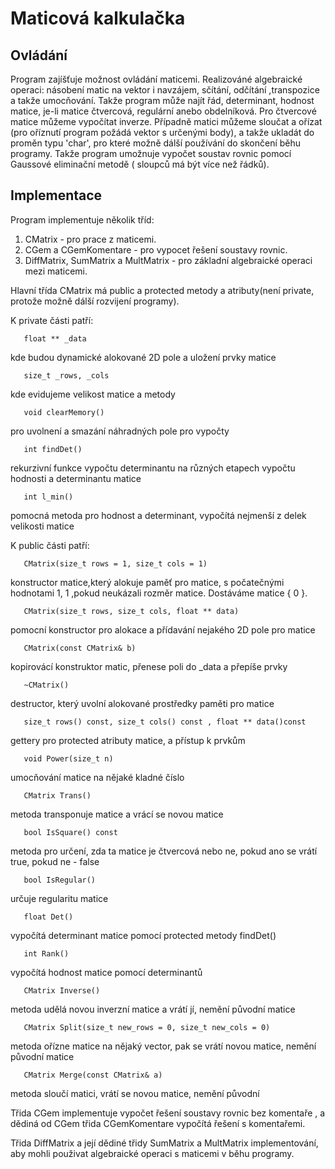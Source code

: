 Maticová kalkulačka
=============

## Ovládání

Program zajíšťuje možnost ovládání maticemi.
Realizováné algebraické operaci: násobení matic na vektor i navzájem, sčítání, odčítání ,transpozice a takže umocňování.
Takže program může najít řád, determinant, hodnost matice, je-li matice čtvercová, regulární anebo obdelníková. Pro čtvercové matice můžeme vypočítat inverze.
Případně matici můžeme sloučat a ořízat (pro oříznutí program požádá vektor s určenými body), a takže ukladát do proměn typu 'char', pro které možně dálší používání do skončení běhu programy.
Takže program umožnuje vypočet soustav rovnic pomocí Gaussové eliminační metodě ( sloupců má být více než řádků).

## Implementace

Program implementuje několik tříd:
  1. CMatrix - pro prace z maticemi.
  2. CGem a CGemKomentare - pro vypocet řešení soustavy rovnic.
  3. DiffMatrix, SumMatrix a MultMatrix - pro základní algebraické operaci mezi maticemi.

Hlavní třída CMatrix má public a protected metody a atributy(není private, protože možně dálší rozvijení programy).

K private části patří:

       float ** _data

kde budou dynamické alokované 2D pole a uložení prvky matice

       size_t _rows, _cols

kde evidujeme velikost matice a metody

       void clearMemory()

pro uvolnení a smazání náhradných pole pro vypočty

       int findDet()

rekurzivní funkce vypočtu determinantu na různých etapech vypočtu hodnosti a determinantu matice

       int l_min()

pomocná metoda pro hodnost a determinant, vypočítá nejmenší z delek velikosti matice

K public části patří:

       CMatrix(size_t rows = 1, size_t cols = 1)

konstructor matice,který alokuje paměť pro matice, s počatečnými hodnotami 1, 1 ,pokud neukázali rozměr matice. Dostáváme matice { 0 }.

       CMatrix(size_t rows, size_t cols, float ** data)

pomocní konstructor pro alokace a přídavání nejakého 2D pole pro matice

       CMatrix(const CMatrix& b)

kopirovácí konstruktor matic, přenese poli do _data a přepíše prvky

       ~CMatrix()

destructor, který uvolní alokované prostředky paměti pro matice

       size_t rows() const, size_t cols() const , float ** data()const

gettery pro protected atributy matice, a přístup k prvkům

       void Power(size_t n)

umocňování matice na nějaké kladné číslo

       CMatrix Trans()

metoda transponuje matice a vrácí se novou matice

       bool IsSquare() const

metoda pro určení, zda ta matice je čtvercová nebo ne, pokud ano se vrátí true, pokud ne - false

       bool IsRegular()

určuje regularitu matice

       float Det()

vypočítá determinant matice pomocí protected metody findDet()

       int Rank()

vypočítá hodnost matice pomocí determinantů

       CMatrix Inverse()

metoda udělá novou inverzní matice a vrátí jí, nemění původní matice

       CMatrix Split(size_t new_rows = 0, size_t new_cols = 0)

metoda ořízne matice na nějaký vector, pak se vrátí novou matice, nemění původní matice

       CMatrix Merge(const CMatrix& a)

metoda sloučí matici, vrátí se novou matice, nemění původní

Třida CGem implementuje vypočet řešení soustavy rovnic bez komentaře , a dědiná od CGem třida CGemKomentare vypočítá řešení s komentařemi.

Třida DiffMatrix a její dědiné třidy SumMatrix a MultMatrix implementování, aby mohli použivat algebraické operaci s maticemi v běhu programy.
